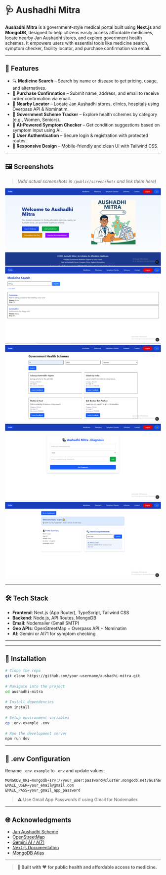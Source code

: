 # 🩺 Aushadhi Mitra

**Aushadhi Mitra** is a government-style medical portal built using **Next.js** and **MongoDB**, designed to help citizens easily access affordable medicines, locate nearby Jan Aushadhi stores, and explore government health schemes. It empowers users with essential tools like medicine search, symptom checker, facility locator, and purchase confirmation via email.


---

## 📌 Features

- 🔍 **Medicine Search** – Search by name or disease to get pricing, usage, and alternatives.
- 🛒 **Purchase Confirmation** – Submit name, address, and email to receive order confirmation via email.
- 📍 **Nearby Locator** – Locate Jan Aushadhi stores, clinics, hospitals using Overpass API & Nominatim.
- 📑 **Government Scheme Tracker** – Explore health schemes by category (e.g., Women, Seniors).
- 🧠 **AI-Powered Symptom Checker** – Get condition suggestions based on symptom input using AI.
- 🔐 **User Authentication** – Secure login & registration with protected routes.
- 📱 **Responsive Design** – Mobile-friendly and clean UI with Tailwind CSS.

---

## 🖼️ Screenshots

> _(Add actual screenshots in `/public/screenshots` and link them here)_

![Homepage](./public/screenshots/homepage.PNG)
![Medicine Search](./public/screenshots/Medicine-search.PNG)
![Schemes](./public/screenshots/Schemes.PNG)
![Symptom Checker](./public/screenshots/symptom-checker.PNG)
![Profile](./public/screenshots/Profile.PNG)

---

## 🛠️ Tech Stack

- **Frontend**: Next.js (App Router), TypeScript, Tailwind CSS
- **Backend**: Node.js, API Routes, MongoDB
- **Email**: Nodemailer (Gmail SMTP)
- **Geo APIs**: OpenStreetMap + Overpass API + Nominatim
- **AI**: Gemini or AI71 for symptom checking

---


---

## 🧪 Installation

```bash
# Clone the repo
git clone https://github.com/your-username/aushadhi-mitra.git

# Navigate into the project
cd aushadhi-mitra

# Install dependencies
npm install

# Setup environment variables
cp .env.example .env

# Run the development server
npm run dev
```

---

## 🔐 .env Configuration

Rename `.env.example` to `.env` and update values:

```env
MONGODB_URI=mongodb+srv://your_user:password@cluster.mongodb.net/aushadhi
EMAIL_USER=your_email@gmail.com
EMAIL_PASS=your_gmail_app_password

```
> ⚠️ Use Gmail App Passwords if using Gmail for Nodemailer.


---

## 🌐 Acknowledgments

- [Jan Aushadhi Scheme](https://janaushadhi.gov.in/)
- [OpenStreetMap](https://www.openstreetmap.org/)
- [Gemini AI / AI71](https://ai.google.dev/)
- [Next.js Documentation](https://nextjs.org/)
- [MongoDB Atlas](https://www.mongodb.com/atlas)

---

> 🔗 **Built with ❤️ for public health and affordable access to medicine.**
